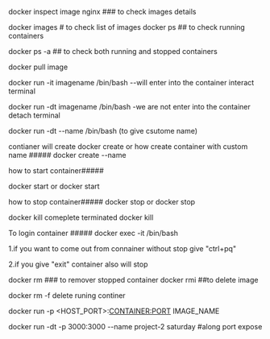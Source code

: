 docker inspect image nginx  ### to check images details 

docker images # to check list of images 
docker ps ## to check running containers 

docker ps -a  ## to check both running and stopped containers 

docker pull image <imagename>

docker run -it imagename /bin/bash  --will enter into the container interact terminal 

docker run -dt imagename /bin/bash -we are not enter into the container detach terminal

docker run -dt --name <name> <imagename> /bin/bash (to give csutome name)


contianer will create
docker create <imagename> 
          or
how create container with custom name #####
docker create --name <requiredname> <imagename>


 how to start container#####

docker start <containerid>
          or
docker start <container name>

 how to stop container#####
docker stop <containerid> 
           or
docker stop <container name>

 docker kill comeplete terminated 
docker kill <containername>

To login container #####
docker exec -it <continername or continerid> /bin/bash

1.if you want to come out from connainer without stop give "ctrl+pq"

2.if you give "exit"  container also will stop

docker rm <containername or continerid> ### to remover stopped container 
docker rmi <imagename> ##to delete image 

docker rm -f <continer id> delete runing continer 

docker run -p <HOST_PORT>:<CONTAINER:PORT> IMAGE_NAME  

docker run -dt -p 3000:3000 --name project-2 saturday   #along port expose

